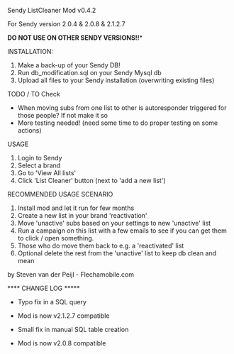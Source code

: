 Sendy ListCleaner Mod v0.4.2

For Sendy version 2.0.4 & 2.0.8 & 2.1.2.7

****DO NOT USE ON OTHER SENDY VERSIONS!!*****

INSTALLATION:
1. Make a back-up of your Sendy DB!
2. Run db_modification.sql on your Sendy Mysql db
3. Upload all files to your Sendy installation (overwriting existing files)

TODO / TO Check
- When moving subs from one list to other is autoresponder triggered for those people? If not make it so
- More testing needed! (need some time to do proper testing on some actions)

USAGE
1. Login to Sendy
2. Select a brand
3. Go to 'View All lists'
4. Click 'List Cleaner' button (next to 'add a new list')


RECOMMENDED USAGE SCENARIO
1. Install mod and let it run for few months 
2. Create a new list in your brand 'reactivation'
3. Move 'unactive' subs based on your settings to new 'unactive' list
4. Run a campaign on this list with a few emails to see if you can get them to click / open something.
5. Those who do move them back to e.g. a 'reactivated' list
6. Optional delete the rest from the 'unactive' list to keep db clean and mean


by Steven van der Peijl - Flechamobile.com


**** CHANGE LOG *****
- Typo fix in a SQL query
- Mod is now v2.1.2.7 compatible

- Small fix in manual SQL table creation
- Mod is now v2.0.8 compatible
